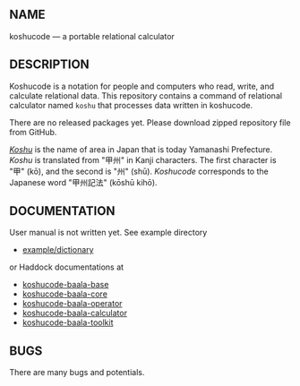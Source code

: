 NAME
----------------------

koshucode — a portable relational calculator



DESCRIPTION
----------------------

Koshucode is a notation for people and computers
who read, write, and calculate relational data.
This repository contains a command of
relational calculator named `koshu`
that processes data written in koshucode.

There are no released packages yet.
Please download zipped repository file from GitHub.

*[Koshu](http://en.wikipedia.org/wiki/Kai_Province)*
is the name of area in Japan that is today
Yamanashi Prefecture.
*Koshu* is translated from "甲州" in Kanji characters.
The first character is "甲" (kō),
and the second is "州" (shū).
*Koshucode* corresponds to the Japanese word
"甲州記法" (kōshū kihō).



DOCUMENTATION
----------------------

User manual is not written yet.
See example directory

* [example/dictionary](https://github.com/seinokatsuhiro/koshucode/tree/master/baala/calculator/example/dictionary)

or Haddock documentations at

* [koshucode-baala-base](http://seinokatsuhiro.github.io/koshucode/doc/html/koshucode-baala-base/)
* [koshucode-baala-core](http://seinokatsuhiro.github.io/koshucode/doc/html/koshucode-baala-core/)
* [koshucode-baala-operator](http://seinokatsuhiro.github.io/koshucode/doc/html/koshucode-baala-operator/)
* [koshucode-baala-calculator](http://seinokatsuhiro.github.io/koshucode/doc/html/koshucode-baala-calculator/)
* [koshucode-baala-toolkit](http://seinokatsuhiro.github.io/koshucode/doc/html/koshucode-baala-toolkit/)



BUGS
----------------------

There are many bugs and potentials.

